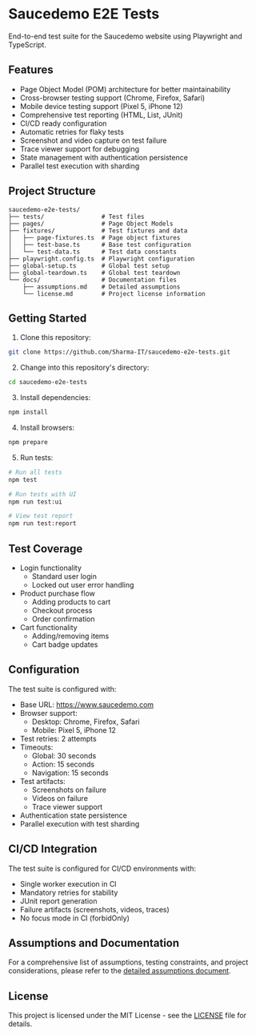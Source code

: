 # Saucedemo E2E Tests

End-to-end test suite for the Saucedemo website using Playwright and TypeScript.

## Features

- Page Object Model (POM) architecture for better maintainability
- Cross-browser testing support (Chrome, Firefox, Safari)
- Mobile device testing support (Pixel 5, iPhone 12)
- Comprehensive test reporting (HTML, List, JUnit)
- CI/CD ready configuration
- Automatic retries for flaky tests
- Screenshot and video capture on test failure
- Trace viewer support for debugging
- State management with authentication persistence
- Parallel test execution with sharding

## Project Structure

```
saucedemo-e2e-tests/
├── tests/                # Test files
├── pages/                # Page Object Models
├── fixtures/             # Test fixtures and data
│   ├── page-fixtures.ts  # Page object fixtures
│   ├── test-base.ts      # Base test configuration
│   └── test-data.ts      # Test data constants
├── playwright.config.ts  # Playwright configuration
├── global-setup.ts       # Global test setup
├── global-teardown.ts    # Global test teardown
└── docs/                 # Documentation files
    ├── assumptions.md    # Detailed assumptions
    └── license.md        # Project license information
```

## Getting Started

1. Clone this repository:

```bash
git clone https://github.com/Sharma-IT/saucedemo-e2e-tests.git
```

2. Change into this repository's directory:

```bash
cd saucedemo-e2e-tests
```

3. Install dependencies:

```bash
npm install
```

4. Install browsers:

```bash
npm prepare
```

5. Run tests:

```bash
# Run all tests
npm test

# Run tests with UI
npm run test:ui

# View test report
npm run test:report
```

## Test Coverage

- Login functionality
  - Standard user login
  - Locked out user error handling
- Product purchase flow
  - Adding products to cart
  - Checkout process
  - Order confirmation
- Cart functionality
  - Adding/removing items
  - Cart badge updates

## Configuration

The test suite is configured with:

- Base URL: https://www.saucedemo.com
- Browser support:
  - Desktop: Chrome, Firefox, Safari
  - Mobile: Pixel 5, iPhone 12
- Test retries: 2 attempts
- Timeouts:
  - Global: 30 seconds
  - Action: 15 seconds
  - Navigation: 15 seconds
- Test artifacts:
  - Screenshots on failure
  - Videos on failure
  - Trace viewer support
- Authentication state persistence
- Parallel execution with test sharding

## CI/CD Integration

The test suite is configured for CI/CD environments with:
- Single worker execution in CI
- Mandatory retries for stability
- JUnit report generation
- Failure artifacts (screenshots, videos, traces)
- No focus mode in CI (forbidOnly)

## Assumptions and Documentation

For a comprehensive list of assumptions, testing constraints, and project considerations, please refer to the [detailed assumptions document](/docs/assumptions.md).

## License

This project is licensed under the MIT License - see the [LICENSE](LICENSE) file for details.